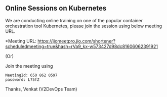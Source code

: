 
## Online Sessions on Kubernetes

We are conducting online training on one of the popular container orchestration tool Kubernetes, please join the session using below meeting URL.

*Meeting URL: https://jiomeetpro.jio.com/shortener?scheduledmeeting=true&hash=rVa9_kx-w573427d98dc81606062391921

(Or) 

Join the meeting using 

    MeetingId: 650 862 0597
    password: L75fZ

Thanks,
Venkat (V2DevOps Team)
  
